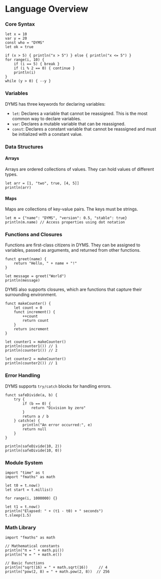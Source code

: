 # Language Overview

### Core Syntax

```dyms
let x = 10
var y = 20
const who = "DYMS"
let ok = true

if (x > 5) { println("x > 5") } else { println("x <= 5") }
for range(i, 10) {
    if (i == 5) { break }
    if (i % 2 == 0) { continue }
    println(i)
}
while (y > 0) { --y }
```

### Variables

DYMS has three keywords for declaring variables:

*   `let`: Declares a variable that cannot be reassigned. This is the most common way to declare variables.
*   `var`: Declares a mutable variable that can be reassigned.
*   `const`: Declares a constant variable that cannot be reassigned and must be initialized with a constant value.

### Data Structures

#### Arrays

Arrays are ordered collections of values. They can hold values of different types.

```dyms
let arr = [1, "two", true, [4, 5]]
println(arr)
```

#### Maps

Maps are collections of key-value pairs. The keys must be strings.

```dyms
let m = {"name": "DYMS", "version": 0.5, "stable": true}
println(m.name) // Access properties using dot notation
```

### Functions and Closures

Functions are first-class citizens in DYMS. They can be assigned to variables, passed as arguments, and returned from other functions.

```dyms
funct greet(name) {
    return "Hello, " + name + "!"
}

let message = greet("World")
println(message)
```

DYMS also supports closures, which are functions that capture their surrounding environment.

```dyms
funct makeCounter() {
    let count = 0
    funct increment() {
        ++count
        return count
    }
    return increment
}

let counter1 = makeCounter()
println(counter1()) // 1
println(counter1()) // 2

let counter2 = makeCounter()
println(counter2()) // 1
```

### Error Handling

DYMS supports `try/catch` blocks for handling errors.

```dyms
funct safeDivide(a, b) {
    try {
        if (b == 0) {
            return "Division by zero"
        }
        return a / b
    } catch(e) {
        println("An error occurred:", e)
        return null
    }
}

println(safeDivide(10, 2))
println(safeDivide(10, 0))
```

### Module System

```dyms
import "time" as t
import "fmaths" as math

let t0 = t.now()
let start = t.millis()

for range(i, 1000000) {}

let t1 = t.now()
println("Elapsed: " + (t1 - t0) + " seconds")
t.sleep(1.5)
```

### Math Library

```dyms
import "fmaths" as math

// Mathematical constants
println("π = " + math.pi())
println("e = " + math.e())

// Basic functions
println("sqrt(16) = " + math.sqrt(16))     // 4
println("pow(2, 8) = " + math.pow(2, 8))  // 256
```

